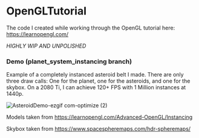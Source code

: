 # OpenGLTutorial
The code I created while working through the OpenGL tutorial here: https://learnopengl.com/

_HIGHLY WIP AND UNPOLISHED_

### Demo (planet_system_instancing branch)
Example of a completely instanced asteroid belt I made. There are only three draw calls: One for the planet, one for the asteroids, and one for the skybox. On a 2080 Ti, I can achieve 120+ FPS with 1 Million instances at 1440p.

![AsteroidDemo-ezgif com-optimize (2)](https://github.com/user-attachments/assets/c1853a0d-c04b-4951-9cb9-9ecab6da77c6)

Models taken from https://learnopengl.com/Advanced-OpenGL/Instancing

Skybox taken from https://www.spacespheremaps.com/hdr-spheremaps/

